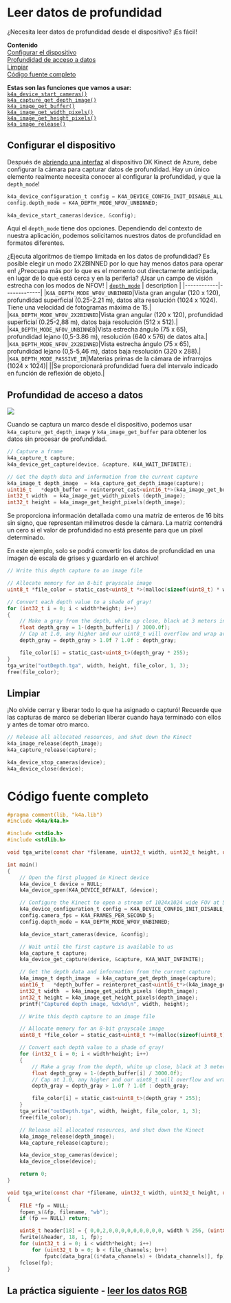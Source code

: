 # <a name="reading-depth-data"></a>Leer datos de profundidad

¿Necesita leer datos de profundidad desde el dispositivo? ¡Es fácil!

**Contenido**  
[Configurar el dispositivo](#Configuring-the-Device)  
[Profundidad de acceso a datos](#Acessing-Depth-Data)  
[Limpiar](#Cleaning-Up)  
[Código fuente completo](#Full-Source)  

**Estas son las funciones que vamos a usar:**  
[`k4a_device_start_cameras()`](https://review.docs.microsoft.com/en-us/azurekinect/api/k4a-device-start-cameras)  
[`k4a_capture_get_depth_image()`](https://review.docs.microsoft.com/en-us/azurekinect/api/k4a-capture-get-depth-image)  
[`k4a_image_get_buffer()`](https://review.docs.microsoft.com/en-us/azurekinect/api/k4a-image-get-buffer)  
[`k4a_image_get_width_pixels()`](https://review.docs.microsoft.com/en-us/azurekinect/api/k4a-image-get-width-pixels)  
[`k4a_image_get_height_pixels()`](https://review.docs.microsoft.com/en-us/azurekinect/api/k4a-image-get-height-pixels)  
[`k4a_image_release()`](https://review.docs.microsoft.com/en-us/azurekinect/api/k4a-image-release)  

## <a name="configuring-the-device"></a>Configurar el dispositivo

Después de [abriendo una interfaz]() al dispositivo DK Kinect de Azure, debe configurar la cámara para capturar datos de profundidad. Hay un único elemento realmente necesita conocer al configurar la profundidad, y que la `depth_mode`!

```C
k4a_device_configuration_t config = K4A_DEVICE_CONFIG_INIT_DISABLE_ALL;
config.depth_mode = K4A_DEPTH_MODE_NFOV_UNBINNED;

k4a_device_start_cameras(device, &config);
```

Aquí el `depth_mode` tiene dos opciones. Dependiendo del contexto de nuestra aplicación, podemos solicitamos nuestros datos de profundidad en formatos diferentes.

¿Ejecuta algoritmos de tiempo limitada en los datos de profundidad? Es posible elegir un modo 2X2BINNED por lo que hay menos datos para operar en! ¿Preocupa más por lo que es el momento out directamente anticipada, en lugar de lo que está cerca y en la periferia? ¡Usar un campo de visión estrecha con los modos de NFOV!
| [`depth_mode`](https://review.docs.microsoft.com/en-us/azurekinect/api/k4a-depth-mode-t) | description |
|------------|-------------|
|`K4A_DEPTH_MODE_WFOV_UNBINNED`|Vista gran angular (120 x 120), profundidad superficial (0.25-2.21 m), datos alta resolución (1024 x 1024). Tiene una velocidad de fotogramas máxima de 15.|
|`K4A_DEPTH_MODE_WFOV_2X2BINNED`|Vista gran angular (120 x 120), profundidad superficial (0.25-2,88 m), datos baja resolución (512 x 512).|
|`K4A_DEPTH_MODE_NFOV_UNBINNED`|Vista estrecha ángulo (75 x 65), profundidad lejano (0,5-3.86 m), resolución (640 x 576) de datos alta.|
|`K4A_DEPTH_MODE_NFOV_2X2BINNED`|Vista estrecha ángulo (75 x 65), profundidad lejano (0,5-5,46 m), datos baja resolución (320 x 288).|
|`K4A_DEPTH_MODE_PASSIVE_IR`|Materias primas de la cámara de infrarrojos (1024 x 1024)|
||Se proporcionará profundidad fuera del intervalo indicado en función de reflexión de objeto.|

## <a name="acessing-depth-data"></a>Profundidad de acceso a datos

![](img/Depth.png)

Cuando se captura un marco desde el dispositivo, podemos usar `k4a_capture_get_depth_image` y `k4a_image_get_buffer` para obtener los datos sin procesar de profundidad.

```C
// Capture a frame
k4a_capture_t capture;
k4a_device_get_capture(device, &capture, K4A_WAIT_INFINITE);

// Get the depth data and information from the current capture
k4a_image_t depth_image  = k4a_capture_get_depth_image(capture);
uint16_t   *depth_buffer = reinterpret_cast<uint16_t*>(k4a_image_get_buffer(depth_image));
int32_t width  = k4a_image_get_width_pixels (depth_image);
int32_t height = k4a_image_get_height_pixels(depth_image);
```

Se proporciona información detallada como una matriz de enteros de 16 bits sin signo, que representan milímetros desde la cámara. La matriz contendrá un cero si el valor de profundidad no está presente para que un píxel determinado.

En este ejemplo, solo se podrá convertir los datos de profundidad en una imagen de escala de grises y guardarlo en el archivo!

```C
// Write this depth capture to an image file

// Allocate memory for an 8-bit grayscale image
uint8_t *file_color = static_cast<uint8_t *>(malloc(sizeof(uint8_t) * width*height));

// Convert each depth value to a shade of gray!
for (int32_t i = 0; i < width*height; i++)
{
    // Make a gray from the depth, white up close, black at 3 meters in the distance
    float depth_gray = 1-(depth_buffer[i] / 3000.0f);
    // Cap at 1.0, any higher and our uint8_t will overflow and wrap around
    depth_gray = depth_gray > 1.0f ? 1.0f : depth_gray;

    file_color[i] = static_cast<uint8_t>(depth_gray * 255);
}
tga_write("outDepth.tga", width, height, file_color, 1, 3);
free(file_color);
```

## <a name="cleaning-up"></a>Limpiar

¡No olvide cerrar y liberar todo lo que ha asignado o capturó! Recuerde que las capturas de marco se deberían liberar cuando haya terminado con ellos y antes de tomar otro marco.

```C
// Release all allocated resources, and shut down the Kinect
k4a_image_release(depth_image);
k4a_capture_release(capture);

k4a_device_stop_cameras(device);
k4a_device_close(device);
```

# <a name="full-source"></a>Código fuente completo

```C
#pragma comment(lib, "k4a.lib")
#include <k4a/k4a.h>

#include <stdio.h>
#include <stdlib.h>

void tga_write(const char *filename, uint32_t width, uint32_t height, uint8_t *data_bgra, uint8_t data_channels, uint8_t file_channels);

int main()
{
    // Open the first plugged in Kinect device
    k4a_device_t device = NULL;
    k4a_device_open(K4A_DEVICE_DEFAULT, &device);

    // Configure the Kinect to open a stream of 1024x1024 wide FOV at 5 frames per second
    k4a_device_configuration_t config = K4A_DEVICE_CONFIG_INIT_DISABLE_ALL;
    config.camera_fps = K4A_FRAMES_PER_SECOND_5;
    config.depth_mode = K4A_DEPTH_MODE_WFOV_UNBINNED;

    k4a_device_start_cameras(device, &config);

    // Wait until the first capture is available to us
    k4a_capture_t capture;
    k4a_device_get_capture(device, &capture, K4A_WAIT_INFINITE);

    // Get the depth data and information from the current capture
    k4a_image_t depth_image  = k4a_capture_get_depth_image(capture);
    uint16_t   *depth_buffer = reinterpret_cast<uint16_t*>(k4a_image_get_buffer(depth_image));
    int32_t width  = k4a_image_get_width_pixels (depth_image);
    int32_t height = k4a_image_get_height_pixels(depth_image);
    printf("Captured depth image, %dx%d\n", width, height);

    // Write this depth capture to an image file

    // Allocate memory for an 8-bit grayscale image
    uint8_t *file_color = static_cast<uint8_t *>(malloc(sizeof(uint8_t) * width*height));

    // Convert each depth value to a shade of gray!
    for (int32_t i = 0; i < width*height; i++)
    {
        // Make a gray from the depth, white up close, black at 3 meters in the distance
        float depth_gray = 1-(depth_buffer[i] / 3000.0f);
        // Cap at 1.0, any higher and our uint8_t will overflow and wrap around
        depth_gray = depth_gray > 1.0f ? 1.0f : depth_gray;

        file_color[i] = static_cast<uint8_t>(depth_gray * 255);
    }
    tga_write("outDepth.tga", width, height, file_color, 1, 3);
    free(file_color);

    // Release all allocated resources, and shut down the Kinect
    k4a_image_release(depth_image);
    k4a_capture_release(capture);

    k4a_device_stop_cameras(device);
    k4a_device_close(device);

    return 0;
}

void tga_write(const char *filename, uint32_t width, uint32_t height, uint8_t *data_bgra, uint8_t data_channels, uint8_t file_channels)
{
    FILE *fp = NULL;
    fopen_s(&fp, filename, "wb");
    if (fp == NULL) return;

    uint8_t header[18] = { 0,0,2,0,0,0,0,0,0,0,0,0, width % 256, (uint8_t)(width / 256), height % 256, (uint8_t)(height / 256), file_channels * 8u, 0x20 };
    fwrite(&header, 18, 1, fp);
    for (uint32_t i = 0; i < width*height; i++)
        for (uint32_t b = 0; b < file_channels; b++)
            fputc(data_bgra[(i*data_channels) + (b%data_channels)], fp);
    fclose(fp);
}
```

## <a name="next-lab---reading-rgb-datareadcolormd"></a>La práctica siguiente - [leer los datos RGB](ReadColor.md)